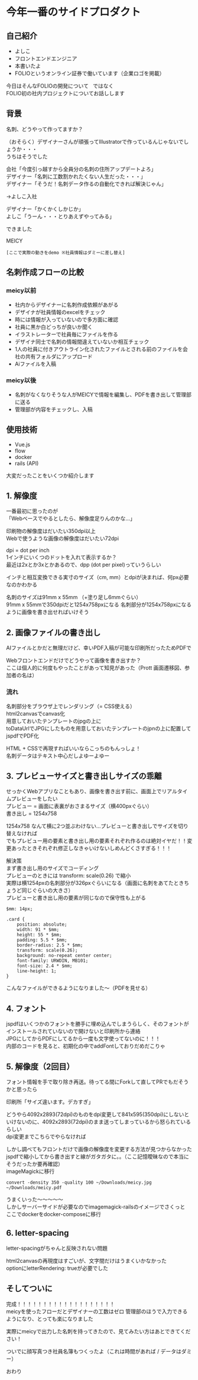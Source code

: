 # 今年一番のサイドプロダクト  
  
## 自己紹介  
  
- よしこ  
- フロントエンドエンジニア  
- 本書いたよ  
- FOLIOというオンライン証券で働いています（企業ロゴを掲載）  

今日はそんなFOLIOの開発について  
ではなく  
FOLIO初の社内プロジェクトについてお話しします  
  
## 背景  
  
名刺、どうやって作ってますか？  
  
（おそらく）デザイナーさんが頑張ってIllustratorで作っているんじゃないでしょうか・・・  
うちはそうでした  
  
会社「今度引っ越すから全員分の名刺の住所アップデートよろ」  
デザイナー「名刺に工数割かれたくない人生だった・・・」  
デザイナー「そうだ！名刺データ作るの自動化できれば解決じゃん」  
  
→よしこ入社  
  
デザイナー「かくかくしかじか」  
よしこ「うーん・・・とりあえずやってみる」  
  
できました  
  
MEICY  
  
`[ここで実際の動きをdemo ※社員情報はダミーに差し替え]`

## 名刺作成フローの比較

### meicy以前

- 社内からデザイナーに名刺作成依頼があがる
- デザイナが社員情報のexcelをチェック
- 時には情報が入っていないので多方面に確認
- 社員に黒か白どっちが良いか聞く
- イラストレーターで社員毎にファイルを作る
- デザイナ同士で名刺の情報間違えていないか相互チェック
- 1人の社員に付きアウトライン化されたファイルとされる前のファイルを会社の共有フォルダにアップロード
- Aiファイルを入稿

### meicy以後

- 名刺がなくなりそうな人がMEICYで情報を編集し、PDFを書き出して管理部に送る
- 管理部が内容をチェックし、入稿

## 使用技術  
  
- Vue.js  
- flow  
- docker  
- rails (API)  
  
大変だったことをいくつか紹介します  
  
## 1. 解像度  
  
一番最初に思ったのが  
「Webベースでやるとしたら、解像度足りんのかな…」  
  
印刷物の解像度はだいたい350dpi以上  
Webで使うような画像の解像度はだいたい72dpi  
  
dpi = dot per inch  
1インチにいくつのドットを入れて表示するか？  
最近は2xとか3xとかあるので、dpp (dot per pixel)っていうらしい  
  
インチと相互変換できる実寸のサイズ（cm, mm）とdpiが決まれば、何px必要なのかわかる  
  
名刺のサイズは91mm x 55mm （+塗り足し6mmぐらい）  
91mm x 55mmで350dpiだと1254x758pxになる
名刺部分が1254x758pxになるように画像を書き出せればいけそう  
  
## 2. 画像ファイルの書き出し  
  
AIファイルとかだと無理だけど、幸いPDF入稿が可能な印刷所だったためPDFで  
  
Webフロントエンドだけでどうやって画像を書き出すか？  
ここは個人的に何度もやったことがあって知見があった（Prott 画面遷移図、参加者の名は）  
  
### 流れ  
  
名刺部分をブラウザ上でレンダリング（= CSS使える）  
html2canvasでcanvas化  
用意しておいたテンプレートのjpgの上に  
toDataUrlでJPGにしたものを用意しておいたテンプレートのjpnの上に配置してjspdfでPDF化  
  
HTML + CSSで再現すればいいならこっちのもんっしょ！  
名刺データはテキスト中心だしよゆーよゆー  
  
## 3. プレビューサイズと書き出しサイズの乖離  
  
せっかくWebアプリなこともあり、画像を書き出す前に、画面上でリアルタイムプレビューをしたい  
プレビュー = 画面に表裏がおさまるサイズ（横400pxぐらい）  
書き出し = 1254x758  
  
1254x758 なんて横に2つ並ぶわけない…プレビューと書き出しでサイズを切り替えなければ  
でもプレビュー用の要素と書き出し用の要素それぞれ作るのは絶対イヤだ！！変更あったときそれぞれ修正しなきゃいけないしめんどくさすぎる！！！  
  
解決策  
まず書き出し用のサイズでコーディング  
プレビューのときには transform: scale(0.26) で縮小  
実際は横1254pxの名刺部分が326pxぐらいになる（画面に名刺をあてたときちょうど同じぐらいの大きさ）  
プレビューと書き出し用の要素が同じなので保守性も上がる  
  
```  
$mm: 14px;  
  
.card {  
    position: absolute;
    width: 91 * $mm;
    height: 55 * $mm;
    padding: 5.5 * $mm;
    border-radius: 2.5 * $mm;
    transform: scale(0.26);
    background: no-repeat center center;
    font-family: URWDIN, MB101;
    font-size: 2.4 * $mm;
    line-height: 1;
}  
```  
  
こんなファイルができるようになりました〜（PDFを見せる）  
  
## 4. フォント  
  
jspdfはいくつかのフォントを勝手に埋め込んでしまうらしく、そのフォントがインストールされていないので開けないと印刷所から連絡  
JPGにしてからPDFにしてるから一度も文字使ってないのに！！！  
内部のコードを見ると、初期化の中でaddFontしておりだめだこりゃ  
  
## 5. 解像度（2回目）  
  
フォント情報を手で取り除き再送。待ってる間にForkして直してPRでもだそうかと思ったら  
  
印刷所「サイズ違います。デカすぎ」  
  
どうやら4092x2893(72dpi)のものをdpi変更して841x595(350dpi)にしないといけないのに、4092x2893(72dpi)のまま送ってしまっているから怒られているらしい  
dpi変更までこちらでやらなければ  
  
しかし調べてもフロントだけで画像の解像度を変更する方法が見つからなかった  
jspdfで縮小してから書き出すと線がガタガタに。。（ここ記憶曖昧なので本当にそうだったか要再確認）  
imageMagickに移行  
  
`convert -density 350 -quality 100 ~/Downloads/meicy.jpg ~/Downloads/meicy.pdf`  
  
うまくいった〜〜〜〜〜  
しかしサーバーサイドが必要なのでimagemagick-railsのイメージでさくっと  
ここでdockerをdocker-composeに移行  
  
## 6. letter-spacing  
  
letter-spacingがちゃんと反映されない問題  
  
html2canvasの再現度はすごいが、文字間だけはうまくいかなかった  
optionにletterRendering: trueが必要でした

## そしてついに
  
  
完成！！！！！！！！！！！！！！！！！！！  
meicyを使ったフローだとデザイナーの工数はゼロ
管理部のほうで入力できるようになり、とっても楽になりました  
  
実際にmeicyで出力した名刺を持ってきたので、見てみたい方はあとできてください！  
  
ついでに顔写真つき社員名簿もつくったよ（これは時間があれば / データはダミー）  
  
おわり

